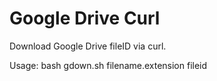 # Google Drive Curl
Download Google Drive fileID via curl.

Usage: bash gdown.sh filename.extension fileid

